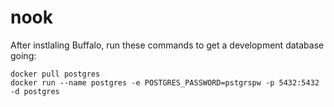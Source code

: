 # nook

After instlaling Buffalo, run these commands to get a development database going: 
```
docker pull postgres
docker run --name postgres -e POSTGRES_PASSWORD=pstgrspw -p 5432:5432 -d postgres
```
